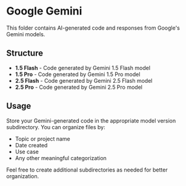 # Google Gemini

This folder contains AI-generated code and responses from Google's Gemini models.

## Structure

- **1.5 Flash** - Code generated by Gemini 1.5 Flash model
- **1.5 Pro** - Code generated by Gemini 1.5 Pro model
- **2.5 Flash** - Code generated by Gemini 2.5 Flash model
- **2.5 Pro** - Code generated by Gemini 2.5 Pro model

## Usage

Store your Gemini-generated code in the appropriate model version subdirectory. You can organize files by:
- Topic or project name
- Date created
- Use case
- Any other meaningful categorization

Feel free to create additional subdirectories as needed for better organization.
